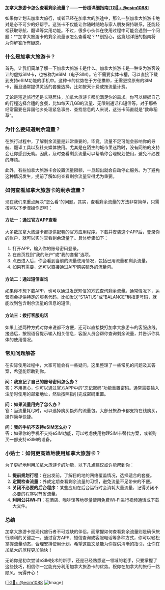 **加拿大旅游卡怎么查看剩余流量？——一份超详细指南[[TG💪+ @esim1088](https://t.me/s/esim1088)]**

如果你计划去加拿大旅行，或者已经在加拿大的旅途中，那么一张加拿大旅游卡绝对是必不可少的好帮手。这张卡不仅能让你随时随地与家人朋友保持联系，还能轻松获取导航、翻译等实用功能。不过，很多小伙伴在使用过程中可能会遇到一个问题：**加拿大旅游卡的剩余流量该怎么查看呢？**别担心，这篇超详细的指南将为你解答所有疑惑。

### **什么是加拿大旅游卡？**

首先，让我们简单了解一下加拿大旅游卡是什么。加拿大旅游卡是一种专为游客设计的虚拟SIM卡，也被称为eSIM（电子SIM）。它不需要实体卡槽，可以直接下载到支持eSIM功能的手机中。这种卡的优势在于方便携带，无需更换原有的SIM卡，而且通常提供灵活的套餐选择，比如按天计费或按流量计费。

无论是短途旅行还是长期居住，加拿大旅游卡都能满足你的需求。你可以根据自己的行程选择合适的套餐，比如每天几GB的流量、无限制通话和短信等。对于那些经常需要在异国他乡处理紧急事务、查找信息的人来说，这张卡简直就是“救命稻草”。

### **为什么要知道剩余流量？**

在旅行过程中，了解剩余流量是非常重要的。毕竟，流量不足可能会影响你的导航、翻译工具以及社交媒体使用。尤其是在陌生的城市里迷路时，没有网络的支持会让你感到无助。因此，及时查看剩余流量可以帮助你合理规划使用，避免不必要的麻烦。

此外，有些加拿大旅游卡会设置流量限额，一旦超出就会自动停止服务。为了避免这种情况发生，提前了解如何查看剩余流量显得尤为重要。

### **如何查看加拿大旅游卡的剩余流量？**

现在我们来重点解决“怎么看”的问题。其实，查看剩余流量的方法非常简单，只需按照以下步骤操作即可：

#### **方法一：通过官方APP查看**
大多数加拿大旅游卡都提供配套的官方应用程序。下载并安装这个APP后，登录你的账户，就可以实时查看剩余流量了。具体步骤如下：
1. 打开APP，输入你的账号密码登录。
2. 在首页找到“我的账户”或“我的套餐”选项。
3. 点击进入后，你会看到当前的流量使用情况，包括已用流量和剩余流量。
4. 如果有需要，还可以直接通过APP购买额外的流量包。

#### **方法二：通过短信查询**
如果你不想下载APP，也可以通过发送短信的方式查询剩余流量。通常情况下，运营商会提供特定的服务代码，比如发送“STATUS”或“BALANCE”到指定号码，就能收到包含剩余流量的信息的短信。

#### **方法三：拨打客服电话**
如果上述两种方式对你来说都不方便，还可以直接拨打加拿大旅游卡的客服热线。接通后，按照语音提示输入相关信息，客服人员会帮你查询剩余流量，并告诉你具体的使用情况。

### **常见问题解答**

在实际使用过程中，大家可能会有一些疑问，这里整理了一些常见的问题及其答案，希望能帮助到你。

**问：我忘记了自己的账号密码怎么办？**  
答：不用担心，你可以通过官方APP中的“忘记密码”功能重置密码。通常需要输入注册时使用的邮箱地址，然后按照指引完成密码重置。

**问：如果流量用完了怎么办？**  
答：当流量耗尽时，可以选择购买额外的流量包。大部分旅游卡都支持在线购买，操作简单快捷。

**问：我的手机不支持eSIM怎么办？**  
答：如果你的手机不支持eSIM功能，可以考虑使用物理SIM卡替代方案，或者购买一部支持eSIM的设备。

### **小贴士：如何更高效地使用加拿大旅游卡？**

为了更好地利用加拿大旅游卡的功能，以下几点建议或许能帮到你：

1. **提前规划行程**：在出发前，了解目的地的网络覆盖情况，选择适合的套餐。
2. **定期检查流量**：养成定期查看剩余流量的习惯，避免流量不足带来的不便。
3. **关闭不必要的后台程序**：某些应用在后台运行时会消耗大量流量，记得关闭不必要的程序以节省流量。
4. **利用公共Wi-Fi**：在酒店、咖啡馆等地尽量使用免费Wi-Fi进行视频通话或下载大文件。

### **总结**

加拿大旅游卡是现代旅行者不可或缺的伴侣，而掌握如何查看剩余流量则是确保旅行顺利的关键之一。通过官方APP、短信查询或客服电话等多种方式，你可以轻松掌握流量动态，合理安排使用计划。希望这篇文章能为你提供清晰的指引，让你在加拿大的旅程更加愉快！

无论你是初次尝试eSIM技术的新手，还是已经熟悉这一领域的老手，只要掌握了这些技巧，相信你一定能充分利用加拿大旅游卡的优势。祝你在加拿大的旅行一路顺风，玩得开心！  

[[TG💪+ @esim1088](https://t.me/s/esim1088) ![Image](https://i.postimg.cc/4NQfJmqS/Snipaste-2025-05-13-00-14-12.png)]